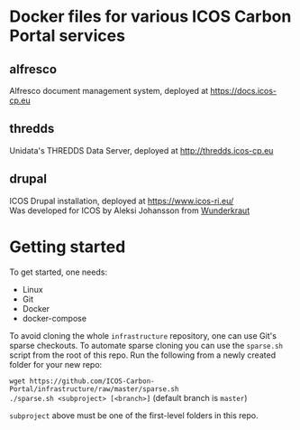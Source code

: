 Docker files for various ICOS Carbon Portal services
====================================================

alfresco
--------
Alfresco document management system, deployed at https://docs.icos-cp.eu

thredds
-------
Unidata's THREDDS Data Server, deployed at http://thredds.icos-cp.eu

drupal
------
ICOS Drupal installation, deployed at https://www.icos-ri.eu/  
Was developed for ICOS by Aleksi Johansson from [Wunderkraut](http://wunderkraut.com/)


Getting started
===============
To get started, one needs:  
- Linux
- Git
- Docker
- docker-compose

To avoid cloning the whole `infrastructure` repository, one can use Git's sparse checkouts.
To automate sparse cloning you can use the `sparse.sh` script from the root of this repo.
Run the following from a newly created folder for your new repo:

`wget https://github.com/ICOS-Carbon-Portal/infrastructure/raw/master/sparse.sh`  
`./sparse.sh <subproject> [<branch>]` (default branch is `master`)

`subproject` above must be one of the first-level folders in this repo.


